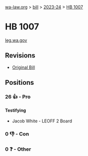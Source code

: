 [wa-law.org](/) > [bill](/bill/) > [2023-24](/bill/2023-24/) > [HB 1007](/bill/2023-24/hb/1007/)

# HB 1007
[leg.wa.gov](https://app.leg.wa.gov/billsummary?BillNumber=1007&Year=2023&Initiative=false)

## Revisions
* [Original Bill](1/)

## Positions
### 26 👍 - Pro
#### Testifying
* Jacob White - LEOFF 2 Board

### 0 👎 - Con

### 0 ❓ - Other
